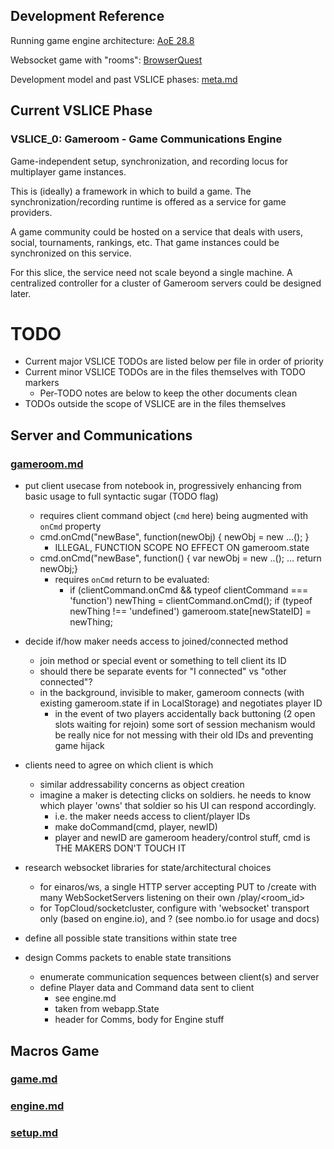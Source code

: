 ## Development Reference

Running game engine architecture: [AoE 28.8](http://www.gamasutra.com/view/feature/3094/1500_archers_on_a_288_network_.php)

Websocket game with "rooms": [BrowserQuest](https://github.com/mozilla/BrowserQuest)

Development model and past VSLICE phases: [meta.md](meta.md)

## Current VSLICE Phase

### VSLICE_0: Gameroom - Game Communications Engine

Game-independent setup, synchronization, and recording locus for multiplayer game instances.

This is (ideally) a framework in which to build a game.
The synchronization/recording runtime is offered as a service for game providers.

A game community could be hosted on a service that deals with users, social, tournaments, rankings, etc.
That game instances could be synchronized on this service.

For this slice, the service need not scale beyond a single machine.
A centralized controller for a cluster of Gameroom servers could be designed later.

# TODO

- Current major VSLICE TODOs are listed below per file in order of priority
- Current minor VSLICE TODOs are in the files themselves with TODO markers
    - Per-TODO notes are below to keep the other documents clean
- TODOs outside the scope of VSLICE are in the files themselves

## Server and Communications

### [gameroom.md](gameroom.md)

- put client usecase from notebook in, progressively enhancing from basic usage to full syntactic sugar (TODO flag)
    - requires client command object (`cmd` here) being augmented with `onCmd` property
    - cmd.onCmd("newBase", function(newObj) { newObj = new ...(); }
        - ILLEGAL, FUNCTION SCOPE NO EFFECT ON gameroom.state
    - cmd.onCmd("newBase", function() { var newObj = new ..(); ... return newObj;}
        - requires `onCmd` return to be evaluated:
            - if (clientCommand.onCmd && typeof clientCommand === 'function') newThing = clientCommand.onCmd(); if (typeof newThing !== 'undefined') gameroom.state[newStateID] = newThing;

- decide if/how maker needs access to joined/connected method
    - join method or special event or something to tell client its ID
    - should there be separate events for "I connected" vs "other connected"?
    * in the background, invisible to maker, gameroom connects (with existing gameroom.state if in LocalStorage) and negotiates player ID
        * in the event of two players accidentally back buttoning (2 open slots waiting for rejoin) some sort of session mechanism would be really nice for not messing with their old IDs and preventing game hijack

- clients need to agree on which client is which
    - similar addressability concerns as object creation
    - imagine a maker is detecting clicks on soldiers.  he needs to know which player 'owns' that soldier so his UI can respond accordingly.
        - i.e. the maker needs access to client/player IDs
        - make doCommand(cmd, player, newID)
        - player and newID are gameroom headery/control stuff, cmd is THE MAKERS DON'T TOUCH IT

- research websocket libraries for state/architectural choices
    - for einaros/ws, a single HTTP server accepting PUT to /create with many WebSocketServers listening on their own /play/<room_id>
    - for TopCloud/socketcluster, configure with 'websocket' transport only (based on engine.io), and ? (see nombo.io for usage and docs)
            
- define all possible state transitions within state tree

- design Comms packets to enable state transitions
    - enumerate communication sequences between client(s) and server
    - define Player data and Command data sent to client
        - see engine.md
        - taken from webapp.State
        - header for Comms, body for Engine stuff


## Macros Game

### [game.md](game.md)
### [engine.md](engine.md)
### [setup.md](setup.md)
